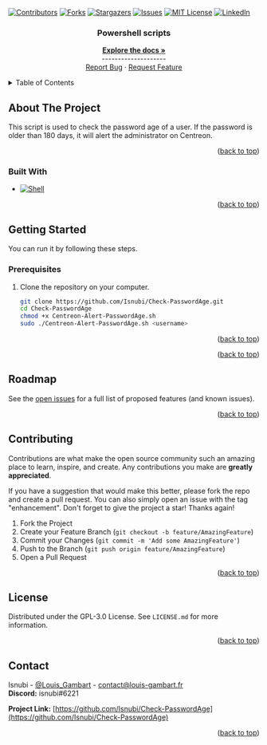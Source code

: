 <a name="readme-top"></a>

<!-- Projet Shields -->
[![Contributors][contributors-shield]][contributors-url]
[![Forks][forks-shield]][forks-url]
[![Stargazers][stars-shield]][stars-url]
[![Issues][issues-shield]][issues-url]
[![MIT License][license-shield]][license-url]
[![LinkedIn][linkedin-shield]][linkedin-url]

<!-- Replace these markers with infos - "Check-PasswordAge"-->

<!-- PROJECT LOGO -->
<div align="center">


<h3 align="center">Powershell scripts</h3>
  <p align="center">
    <a href="https://github.com/Isnubi/Check-PasswordAge/"><strong>Explore the docs »</strong></a>
    <br />--------------------
    <br />
    <a href="https://github.com/Isnubi/Check-PasswordAge/issues">Report Bug</a>
    ·
    <a href="https://github.com/Isnubi/Check-PasswordAge/issues">Request Feature</a>
  </p>
</div>


<!-- TABLE OF CONTENTS -->
<details>
  <summary>Table of Contents</summary>
  <ol>
    <li>
      <a href="#about-the-project">About The Project</a>
      <ul>
        <li><a href="#built-with">Built With</a></li>
      </ul>
    </li>
    <li>
      <a href="#getting-started">Getting Started</a>
      <ul>
        <li><a href="#prerequisites">Prerequisites</a></li>
      </ul>
    </li>
    <li><a href="#roadmap">Roadmap</a></li>
    <li><a href="#contributing">Contributing</a></li>
    <li><a href="#license">License</a></li>
    <li><a href="#contact">Contact</a></li>
  </ol>
</details>



<!-- ABOUT THE PROJECT -->
## About The Project

This script is used to check the password age of a user. If the password is older than 180 days, it will alert the administrator on Centreon.

<p align="right">(<a href="#readme-top">back to top</a>)</p>



### Built With

* [![Shell][shell-shield]][shell-url]

<p align="right">(<a href="#readme-top">back to top</a>)</p>



<!-- GETTING STARTED -->
## Getting Started
<a name="getting-started"></a>

You can run it by following these steps.

### Prerequisites

1. Clone the repository on your computer.

    ```sh
    git clone https://github.com/Isnubi/Check-PasswordAge.git
    cd Check-PasswordAge
    chmod +x Centreon-Alert-PasswordAge.sh
    sudo ./Centreon-Alert-PasswordAge.sh <username>
    ```

<p align="right">(<a href="#readme-top">back to top</a>)</p>



<p align="right">(<a href="#readme-top">back to top</a>)</p>

<!-- ROADMAP -->
## Roadmap
See the [open issues](https://github.com/Isnubi/Check-PasswordAge/issues) for a full list of proposed features (and known issues).

<p align="right">(<a href="#readme-top">back to top</a>)</p>



<!-- CONTRIBUTING -->
## Contributing

Contributions are what make the open source community such an amazing place to learn, inspire, and create. Any contributions you make are **greatly appreciated**.

If you have a suggestion that would make this better, please fork the repo and create a pull request. You can also simply open an issue with the tag "enhancement".
Don't forget to give the project a star! Thanks again!

1. Fork the Project
2. Create your Feature Branch (`git checkout -b feature/AmazingFeature`)
3. Commit your Changes (`git commit -m 'Add some AmazingFeature'`)
4. Push to the Branch (`git push origin feature/AmazingFeature`)
5. Open a Pull Request

<p align="right">(<a href="#readme-top">back to top</a>)</p>



<!-- LICENSE -->
## License

Distributed under the GPL-3.0 License. See `LICENSE.md` for more information.

<p align="right">(<a href="#readme-top">back to top</a>)</p>



<!-- CONTACT -->
## Contact


Isnubi - [@Louis_Gambart](https://twitter.com/Louis_Gambart) - [contact@louis-gambart.fr](mailto:louis-gambart.fr)
<br>**Discord:** isnubi#6221

**Project Link:** [https://github.com/Isnubi/Check-PasswordAge](https://github.com/Isnubi/Check-PasswordAge)

<p align="right">(<a href="#readme-top">back to top</a>)</p>




<!-- MARKDOWN LINKS & IMAGES -->
<!-- https://www.markdownguide.org/basic-syntax/#reference-style-links -->
[contributors-shield]: https://img.shields.io/github/contributors/Isnubi/Check-PasswordAge.svg?style=for-the-badge
[contributors-url]: https://github.com/Isnubi/Check-PasswordAge/graphs/contributors
[forks-shield]: https://img.shields.io/github/forks/Isnubi/Check-PasswordAge.svg?style=for-the-badge
[forks-url]: https://github.com/Isnubi/Check-PasswordAge/network/members
[stars-shield]: https://img.shields.io/github/stars/Isnubi/Check-PasswordAge.svg?style=for-the-badge
[stars-url]: https://github.com/Isnubi/Check-PasswordAge/stargazers
[issues-shield]: https://img.shields.io/github/issues/Isnubi/Check-PasswordAge.svg?style=for-the-badge
[issues-url]: https://github.com/Isnubi/Check-PasswordAge/issues
[license-shield]: https://img.shields.io/github/license/Isnubi/Check-PasswordAge.svg?style=for-the-badge
[license-url]: https://github.com/Isnubi/Check-PasswordAge/blob/master/LICENSE.md
[linkedin-shield]: https://img.shields.io/badge/-LinkedIn-black.svg?style=for-the-badge&logo=linkedin&colorB=555
[linkedin-url]: https://linkedin.com/in/louis-gambart
[Shell-shield]: https://img.shields.io/badge/Shell-4EAA25?style=for-the-badge&logo=gnu-bash&logoColor=white
[Shell-url]: https://www.gnu.org/software/bash/
[Twitter-shield]: https://img.shields.io/twitter/follow/Louis_Gambart?style=social
[Twitter-url]: https://twitter.com/Louis_Gambart/
[Powershell-shield]: https://img.shields.io/badge/PowerShell-5391FE?style=for-the-badge&logo=powershell&logoColor=white
[Powershell-url]: https://docs.microsoft.com/fr-fr/powershell/